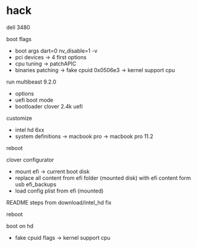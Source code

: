 # hack
dell 3480

boot flags
- boot args dart=0 nv_disable=1 -v
- pci devices -> 4 first options
- cpu tuning -> patchAPIC
- binaries patching -> fake cpuid 0x0506e3 -> kernel support cpu

run multibeast 9.2.0
- options
- uefi boot mode
- bootloader clover 2.4k uefi

customize
- intel hd 6xx
- system definitions -> macbook pro -> macbook pro 11.2

reboot

clover configurator
- mount efi -> current boot disk
- replace all content from efi folder (mounted disk) with efi content form usb efi_backups
- load config plist from efi (mounted)

README steps from download/intel_hd fix

reboot

boot on hd
- fake cpuid flags -> kernel support cpu

